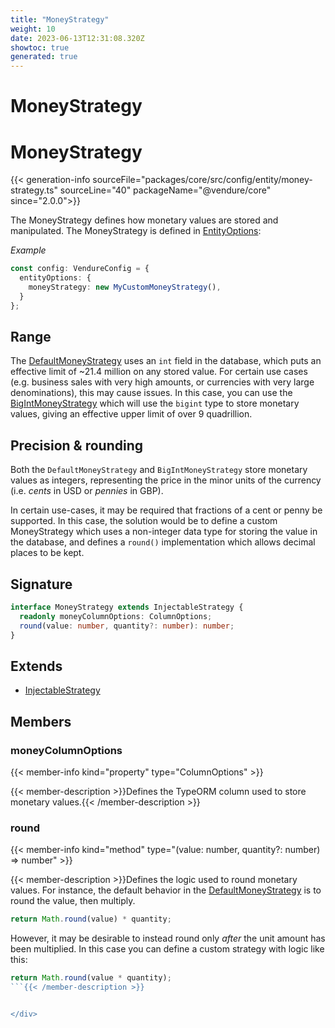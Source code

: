 ```yaml
---
title: "MoneyStrategy"
weight: 10
date: 2023-06-13T12:31:08.320Z
showtoc: true
generated: true
---
```

<!-- This file was generated from the Vendure source. Do not modify. Instead, re-run the "docs:build" script -->

# MoneyStrategy
<div class="symbol">


# MoneyStrategy

{{< generation-info sourceFile="packages/core/src/config/entity/money-strategy.ts" sourceLine="40" packageName="@vendure/core" since="2.0.0">}}

The MoneyStrategy defines how monetary values are stored and manipulated. The MoneyStrategy
is defined in <a href='/typescript-api/configuration/entity-options#entityoptions'>EntityOptions</a>:

*Example*

```TypeScript
const config: VendureConfig = {
  entityOptions: {
    moneyStrategy: new MyCustomMoneyStrategy(),
  }
};
```

## Range

The <a href='/typescript-api/money/default-money-strategy#defaultmoneystrategy'>DefaultMoneyStrategy</a> uses an `int` field in the database, which puts an
effective limit of ~21.4 million on any stored value. For certain use cases
(e.g. business sales with very high amounts, or currencies with very large
denominations), this may cause issues. In this case, you can use the
<a href='/typescript-api/money/big-int-money-strategy#bigintmoneystrategy'>BigIntMoneyStrategy</a> which will use the `bigint` type to store monetary values,
giving an effective upper limit of over 9 quadrillion.

## Precision & rounding

Both the `DefaultMoneyStrategy` and `BigIntMoneyStrategy` store monetary values as integers, representing
the price in the minor units of the currency (i.e. _cents_ in USD or _pennies_ in GBP).

In certain use-cases, it may be required that fractions of a cent or penny be supported. In this case,
the solution would be to define a custom MoneyStrategy which uses a non-integer data type for storing
the value in the database, and defines a `round()` implementation which allows decimal places to be kept.

## Signature

```TypeScript
interface MoneyStrategy extends InjectableStrategy {
  readonly moneyColumnOptions: ColumnOptions;
  round(value: number, quantity?: number): number;
}
```
## Extends

 * <a href='/typescript-api/common/injectable-strategy#injectablestrategy'>InjectableStrategy</a>


## Members

### moneyColumnOptions

{{< member-info kind="property" type="ColumnOptions"  >}}

{{< member-description >}}Defines the TypeORM column used to store monetary values.{{< /member-description >}}

### round

{{< member-info kind="method" type="(value: number, quantity?: number) => number"  >}}

{{< member-description >}}Defines the logic used to round monetary values. For instance, the default behavior
in the <a href='/typescript-api/money/default-money-strategy#defaultmoneystrategy'>DefaultMoneyStrategy</a> is to round the value, then multiply.

```TypeScript
return Math.round(value) * quantity;
```

However, it may be desirable to instead round only _after_ the unit amount has been
multiplied. In this case you can define a custom strategy with logic like this:

```TypeScript
return Math.round(value * quantity);
```{{< /member-description >}}


</div>
